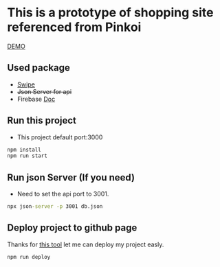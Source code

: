 # This is a prototype of shopping site referenced from Pinkoi

[DEMO](https://michael0423.github.io/pinkoi-project/)

## Used package

+ [Swipe](https://swiperjs.com/)
+ ~~Json Server for api~~
+ Firebase [Doc](https://firebase.google.com/docs/database/web/start)

## Run this project

+ This project default port:3000

```cmd
npm install
npm run start
```

## Run json Server (If you need)

+ Need to set the api port to 3001.

```cmd
npx json-server -p 3001 db.json
```

## Deploy project to github page

Thanks for [this tool](https://github.com/gitname/react-gh-pages) let me can deploy my project easly.

```cmd
npm run deploy
```
